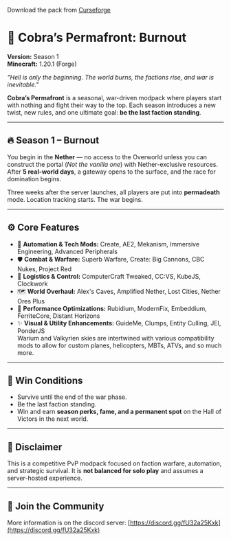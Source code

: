 Download the pack from [Curseforge](https://www.curseforge.com/minecraft/modpacks/cobras-permafront-s1-burnout)

# 🐍 Cobra’s Permafront: Burnout  
**Version:** Season 1  
**Minecraft:** 1.20.1 (Forge)

*"Hell is only the beginning. The world burns, the factions rise, and war is inevitable."*

**Cobra’s Permafront** is a seasonal, war-driven modpack where players start with nothing and fight their way to the top. Each season introduces a new twist, new rules, and one ultimate goal: **be the last faction standing**.

---

## 🔥 Season 1 – Burnout

You begin in the **Nether** — no access to the Overworld unless you can construct the portal (*Not the vanilla one*) with Nether-exclusive resources. After **5 real-world days**, a gateway opens to the surface, and the race for domination begins.

Three weeks after the server launches, all players are put into **permadeath** mode. Location tracking starts. The war begins.

---

## ⚙️ Core Features

- 🔧 **Automation & Tech Mods:** Create, AE2, Mekanism, Immersive Engineering, Advanced Peripherals  
- 🛡️ **Combat & Warfare:** Superb Warfare, Create: Big Cannons, CBC Nukes, Project Red  
- 🧱 **Logistics & Control:** ComputerCraft Tweaked, CC:VS, KubeJS, Clockwork  
- 🗺️ **World Overhaul:** Alex's Caves, Amplified Nether, Lost Cities, Nether Ores Plus  
- 🚀 **Performance Optimizations:** Rubidium, ModernFix, Embeddium, FerriteCore, Distant Horizons  
- ✨ **Visual & Utility Enhancements:** GuideMe, Clumps, Entity Culling, JEI, PonderJS <br/>
Warium and Valkyrien skies are intertwined with various compatibility mods to allow for custom planes, helicopters, MBTs, ATVs, and so much more.

---

## 👑 Win Conditions

- Survive until the end of the war phase.  
- Be the last faction standing.  
- Win and earn **season perks, fame, and a permanent spot** on the Hall of Victors in the next world.

---

## 📜 Disclaimer

This is a competitive PvP modpack focused on faction warfare, automation, and strategic survival. It is **not balanced for solo play** and assumes a server-hosted experience.

---

## 💬 Join the Community

More information is on the discord server: 
[https://discord.gg/fU32a25Kxk](https://discord.gg/fU32a25Kxk)
